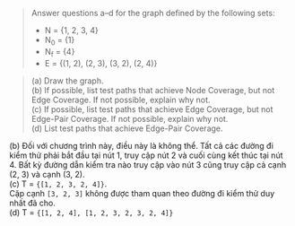 >Answer questions a–d for the graph defined by the following sets:
>- N = {1, 2, 3, 4}
>- N<sub>0</sub> = {1}
>- N<sub>f</sub> = {4}
>- E = {(1, 2), (2, 3), (3, 2), (2, 4)}

>(a) Draw the graph.\
 (b) If possible, list test paths that achieve Node Coverage, but not
 Edge Coverage. If not possible, explain why not.\
 (c) If possible, list test paths that achieve Edge Coverage, but not
 Edge-Pair Coverage. If not possible, explain why not.\
 (d) List test paths that achieve Edge-Pair Coverage.

(b) Đối với chương trình này, điều này là không thể. 
Tất cả các đường đi kiểm thử phải bắt đầu tại nút 1, truy cập nút 2 và cuối cùng kết thúc tại nút 4. 
Bất kỳ đường dẫn kiểm tra nào truy cập vào nút 3 cũng truy cập cả cạnh (2, 3) và cạnh (3, 2).
\
(c) T = ```{[1, 2, 3, 2, 4]}```.\
Cặp cạnh ```[3, 2, 3]``` không được tham quan theo đường đi kiểm thử duy nhất đã cho.
\
(d) T = ```{[1, 2, 4], [1, 2, 3, 2, 3, 2, 4]}```
